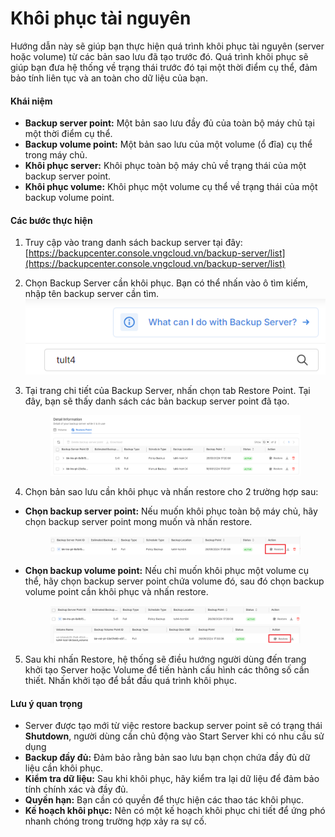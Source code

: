 # Khôi phục tài nguyên

Hướng dẫn này sẽ giúp bạn thực hiện quá trình khôi phục tài nguyên (server hoặc volume) từ các bản sao lưu đã tạo trước đó. Quá trình khôi phục sẽ giúp bạn đưa hệ thống về trạng thái trước đó tại một thời điểm cụ thể, đảm bảo tính liên tục và an toàn cho dữ liệu của bạn.

#### Khái niệm

* **Backup server point:** Một bản sao lưu đầy đủ của toàn bộ máy chủ tại một thời điểm cụ thể.
* **Backup volume point:** Một bản sao lưu của một volume (ổ đĩa) cụ thể trong máy chủ.
* **Khôi phục server:** Khôi phục toàn bộ máy chủ về trạng thái của một backup server point.
* **Khôi phục volume:** Khôi phục một volume cụ thể về trạng thái của một backup volume point.

#### Các bước thực hiện

1. Truy cập vào trang danh sách backup server tại đây: [https://backupcenter.console.vngcloud.vn/backup-server/list](https://backupcenter.console.vngcloud.vn/backup-server/list)
2. Chọn Backup Server cần khôi phục. Bạn có thể nhấn vào ô tìm kiếm, nhập tên backup server cần tìm. ![](<../../../.gitbook/assets/image (767).png>)
3.  Tại trang chi tiết của Backup Server, nhấn chọn tab Restore Point. Tại đây, bạn sẽ thấy danh sách các bản backup server point đã tạo.&#x20;

    <figure><img src="../../../.gitbook/assets/image (33).png" alt=""><figcaption></figcaption></figure>
4. Chọn bản sao lưu cần khôi phục và nhấn restore cho 2 trường hợp sau:

*   **Chọn backup server point:** Nếu muốn khôi phục toàn bộ máy chủ, hãy chọn backup server point mong muốn và nhấn restore.&#x20;

    <figure><img src="../../../.gitbook/assets/image (1) (2) (1).png" alt=""><figcaption></figcaption></figure>
*   **Chọn backup volume point:** Nếu chỉ muốn khôi phục một volume cụ thể, hãy chọn backup server point chứa volume đó, sau đó chọn backup volume point cần khôi phục và nhấn restore.&#x20;

    <figure><img src="../../../.gitbook/assets/image (2) (2).png" alt=""><figcaption></figcaption></figure>

5. Sau khi nhấn Restore, hệ thống sẽ điều hướng người dùng đến trang khởi tạo Server hoặc Volume để tiến hành cấu hình các thông số cần thiết. Nhấn khởi tạo để bắt đầu quá trình khôi phục.

#### Lưu ý quan trọng

* Server được tạo mới từ việc restore backup server point sẽ có trạng thái **Shutdown**, người dùng cần chủ động vào Start Server khi có nhu cầu sử dụng
* **Backup đầy đủ:** Đảm bảo rằng bản sao lưu bạn chọn chứa đầy đủ dữ liệu cần khôi phục.
* **Kiểm tra dữ liệu:** Sau khi khôi phục, hãy kiểm tra lại dữ liệu để đảm bảo tính chính xác và đầy đủ.
* **Quyền hạn:** Bạn cần có quyền để thực hiện các thao tác khôi phục.
* **Kế hoạch khôi phục:** Nên có một kế hoạch khôi phục chi tiết để ứng phó nhanh chóng trong trường hợp xảy ra sự cố.
